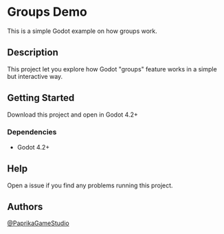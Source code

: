 # Groups Demo

This is a simple Godot example on how groups work.

## Description

This project let you explore how Godot "groups" feature works in a simple but interactive way.

## Getting Started

Download this project and open in Godot 4.2+

### Dependencies

* Godot 4.2+

## Help

Open a issue if you find any problems running this project.

## Authors

[@PaprikaGameStudio](https://instagram.com/paprikagamestudio)
